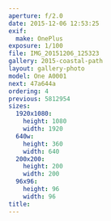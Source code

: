 ```yaml
---
aperture: f/2.0
date: 2015-12-06 12:53:25
exif:
  make: OnePlus
exposure: 1/100
file: IMG_20151206_125323
gallery: 2015-coastal-path
layout: gallery-photo
model: One A0001
next: 47a644a
ordering: 4
previous: 5812954
sizes:
  1920x1080:
    height: 1080
    width: 1920
  640w:
    height: 360
    width: 640
  200x200:
    height: 200
    width: 200
  96x96:
    height: 96
    width: 96
title: 
---
```

